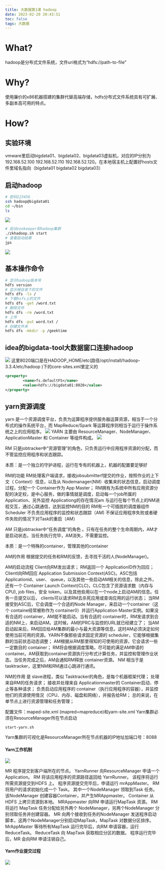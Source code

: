 ```yaml
---
title: 大数据第1课 hadoop
date: 2023-02-20 20:43:51
toc: false
tags: 大数据
---
```


# What?
hadoop是分布式文件系统，文件uri格式为“hdfs://path-to-file”

# Why?
使用廉价的x86机器搭建的集群代替高端存储，hdfs分布式文件系统具有可扩展、多副本高可用的特点。

# How?

## 实验环境
vmware里启动bigdata01、bigdata02、bigdata03虚拟机，对应的IP分别为192.168.52.100  192.168.52.110  192.168.52.120。在本地宿主机上配置好hosts文件里域名指向（bigdata01 bigdata02 bigdata03）

## 启动hadoop

```bash
# 密码123456
ssh hadoop@bigdata01  
cd ~/bin
ls
```
![](https://cdn.jsdelivr.net/gh/tobyforever/uploadpic/upload/20230307104610.png)

```bash
# 启动zookeeper和hadoop集群
./zkhadoop.sh start 
# 查看启动结果  
jps 

```
![](https://cdn.jsdelivr.net/gh/tobyforever/uploadpic/upload/20230307105523.png)

## 基本操作命令
```bash
# 显示hadoop版本号
hdfs version
# 显示根目录下的文件
hdfs dfs -ls /
# 下载hsfs上的文件
hdfs dfs -get /word.txt
# 删除文件
hdfs dfs -rm /word.txt
# 上传
hdfs dfs -put word.txt /
# 创建文件夹
hdfs dfs -mkdir -p /geektime
```

## idea的bigdata-tool大数据窗口连接hadoop
![](https://cdn.jsdelivr.net/gh/tobyforever/uploadpic/upload/20230307110700.png)
这里8020端口是在HADOOP_HOME/etc(路径/opt/install/hadoop-3.3.4/etc/hadoop
)下的core-sites.xml里定义的
```xml
<property>
        <name>fs.defaultFS</name>
        <value>hdfs://bigdata01:8020</value>
</property>
```


## yarn资源调度
yarn 是一个资源调度平台，负责为运算程序提供服务器运算资源，相当于一个分布式的操作系统平台，而 MapReduce/Spark 等运算程序则相当于运行于操作系统之上的应用程序。
![](https://cdn.jsdelivr.net/gh/tobyforever/uploadpic/upload/20230731114741.png)
YARN 主要由 ResourceManager、NodeManager、ApplicationMaster 和 Container 等组件构成。
![](https://cdn.jsdelivr.net/gh/tobyforever/uploadpic/upload/20230731114908.png)

RM
只是jobtracker中“资源管理”的角色，只负责运行中应用程序资源的分配，而不管监控应用程序和状态跟踪。

本质：是一个独立的守护进程，运行在专有的机器上，机器的配置要足够好

RM的功能
RM处理客户端请求，接收jobsubmitterf提交的作业，按照作业的上下文（ Context）信息，以及从 Nodemanager(NM）收集来的状态信息，启动调度过程，分配一个 Container作为 App Master；
RM拥有为系统中所有应用资源分配的決定权，是中心服务，做的事情就是调度，启动每一个job所属的 Application、另外监控 Applicationg的存在情况am
与运行在每个节点上的NM进程交互，通过心跳通信，达到监控NM的目的
RM有一个可插拔的调度器组件 Scheduler
不负责应用程序的监控和状态跟踪（AM)
不保证应用程序失败或者硬件失败的情况下对Task的重启（AM）


AM
只是jobtracker中“任务调度”的角色 。只有在任务的整个生命周期内，AM才是启动状态，当任务执行完毕，AM消失，不需要监控。

本质：是一个特殊的container，管理其他的container

AM的作用
根据提交的任务和RM的反馈，去寻找干活的人(NodeManager)。

AM的启动流程
Client向RM发出请求；
RM返回一个 ApplicationID作为回应；
Clientl向RM回应 Application Submission Context(ASC)。ASC包括 Applicationid、user、 queue，以及其他一些启动AM相关的信息，除此之外，还有一个 Container Launch Context(CLC)，CLC包含了资源请求数（内存与CPU), job files，安全 token，以及其他些用以在一个node上启动AM的信息。任务一旦提交以后， clients可以请求RM去杀死应用或查询应用的运行状态；
当RM接受到ASC后，它会调度一个合适的Node Manager，来启动一个container（这个 containe经常被称作为 container0）并运行Application Master实例。如果没有合适的 container，AM就不能启动。当有合适的 container时，RM发请求到合适的NM上，来启动AM。这时候，AM的PRC与监控的URL就已经建立了；
当AM启动起来后，RM回应给AM集群的最小与最大资源等信息。这时AM必须決定如何使用当前可用的资源。YARN不像那些请求固定资源的 scheduler，它能够根据集群的当前状态动态调整；
AM根据从RM那里得知的可使用的资源，它会请求一些一定数目的 container；
RM将会根据调度策略，尽可能的满足AM申请的 container。AM获取到container资源执行分布式计算任务，并监控和管理作业状态。当任务完成之后，AM会通知RM释放 container资源。
NM
相当于是tasktracker，这里NM和RM通过心跳进行通讯。

NM的作用
是 slave进程，类似 Tasktracker的角色，是每个机器框架代理；
处理来自RM的任务请求；
接收并处理来自 Applicationmaster的 Container启动、停止等各种请求；
负责启动应用程序的 container（执行应用程序的容器），并监控他们的资源使用情況（CPU、内存、磁盘和网络），并报告给RM；
总的来说，在单节点上进行资源管理和任务管理；


配置文件：maped-site.xml (mapred=mapreduce)和yarn-site.xml
Yarn集群必须在ResourceManager所在节点启动
```
start-yarn.sh
```
Yarn集群的可视化是ResourceManager所在节点机器的IP地址加端口号：8088

#### Yarn工作机制
![](https://cdn.jsdelivr.net/gh/tobyforever/uploadpic/upload/20230731115129.png)

MR 程序提交到客户端所在的节点。
YarnRunner 向ResourceManager 申请一个 Application。
RM 将该应用程序的资源路径返回给 YarnRunner。
该程序将运行所需资源提交到HDFS 上。
程序资源提交完毕后，申请运行 mrAppMaster。
RM 将用户的请求初始化成一个 Task。
其中一个NodeManager 领取到Task 任务。
该NodeManager 创建容器Container，并产生MRAppmaster。
Container 从HDFS 上拷贝资源到本地。
MRAppmaster 向RM 申请运行MapTask 资源。
RM 将运行 MapTask 任务分配给另外两个 NodeManager，另两个NodeManager 分别领取任务并创建容器。
MR 向两个接收到任务的NodeManager 发送程序启动脚本，这两个NodeManager分别启动MapTask，MapTask 对数据分区排序。
MrAppMaster 等待所有MapTask 运行完毕后，向RM 申请容器，运行ReduceTask。
ReduceTask 向 MapTask 获取相应分区的数据。
程序运行完毕后，MR 会向RM 申请注销自己。

#### Yarn作业提交过程
![](https://cdn.jsdelivr.net/gh/tobyforever/uploadpic/upload/20230731115302.png)

